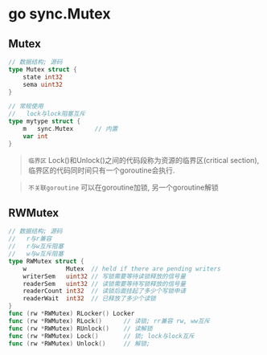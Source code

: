# go sync.Mutex

## Mutex

```go
// 数据结构; 源码
type Mutex struct {
	state int32
	sema uint32
}

// 常规使用
//   lock与lock阻塞互斥
type mytype struct {
	m   sync.Mutex      // 内置
	var int
}
```

> `临界区` Lock()和Unlock()之间的代码段称为资源的临界区(critical section), 临界区的代码同时间只有一个goroutine会执行.

> `不关联goroutine` 可以在goroutine加锁, 另一个goroutine解锁

## RWMutex

```go
// 数据结构; 源码
//   r与r兼容
//   r与w互斥阻塞
//   w与w互斥阻塞
type RWMutex struct {
	w           Mutex  // held if there are pending writers
	writerSem   uint32 // 写锁需要等待读锁释放的信号量
	readerSem   uint32 // 读锁需要等待写锁释放的信号量
	readerCount int32  // 读锁后面挂起了多少个写锁申请
	readerWait  int32  // 已释放了多少个读锁
}
func (rw *RWMutex) RLocker() Locker
func (rw *RWMutex) RLock()      // 读锁; rr兼容 rw, ww互斥
func (rw *RWMutex) RUnlock()    // 读解锁
func (rw *RWMutex) Lock()       // 锁; lock与lock互斥
func (rw *RWMutex) Unlock()     // 解锁; 
```
